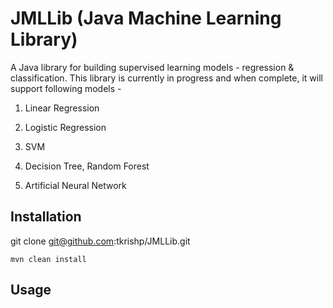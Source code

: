 # JMLLib (Java Machine Learning Library)
A Java library for building supervised learning models - regression & classification. This library is currently in progress and when complete, it will support following models -

1. Linear Regression

2. Logistic Regression

3. SVM

4. Decision Tree, Random Forest

5. Artificial Neural Network


## Installation
git clone git@github.com:tkrishp/JMLLib.git

`mvn clean install`

## Usage
